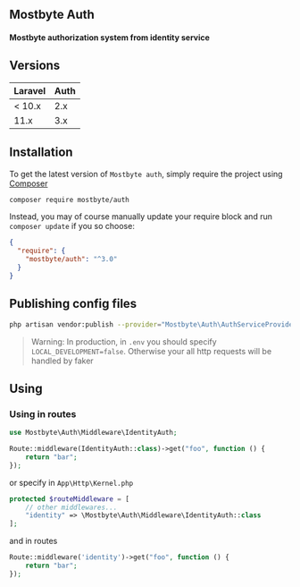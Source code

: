## Mostbyte Auth

#### Mostbyte authorization system from identity service

## Versions

| Laravel | Auth |
|:--------|:-----|
| < 10.x  | 2.x  |
| 11.x    | 3.x  |

## Installation

To get the latest version of `Mostbyte auth`, simply require the project using [Composer](https://getcomposer.org)

```bash
composer require mostbyte/auth
```

Instead, you may of course manually update your require block and run `composer update` if you so choose:

```json
{
  "require": {
    "mostbyte/auth": "^3.0"
  }
}
```

## Publishing config files

```bash
php artisan vendor:publish --provider="Mostbyte\Auth\AuthServiceProvider"
```

> Warning: In production, in `.env` you should specify `LOCAL_DEVELOPMENT=false`. Otherwise your all
> http requests will be handled by faker

## Using

### Using in routes

```php
use Mostbyte\Auth\Middleware\IdentityAuth;

Route::middleware(IdentityAuth::class)->get("foo", function () {
    return "bar";
});
```

or specify in `App\Http\Kernel.php`

```php
protected $routeMiddleware = [
    // other middlewares...
    "identity" => \Mostbyte\Auth\Middleware\IdentityAuth::class
];
```

and in routes

```php
Route::middleware('identity')->get("foo", function () {
    return "bar";
});
```
